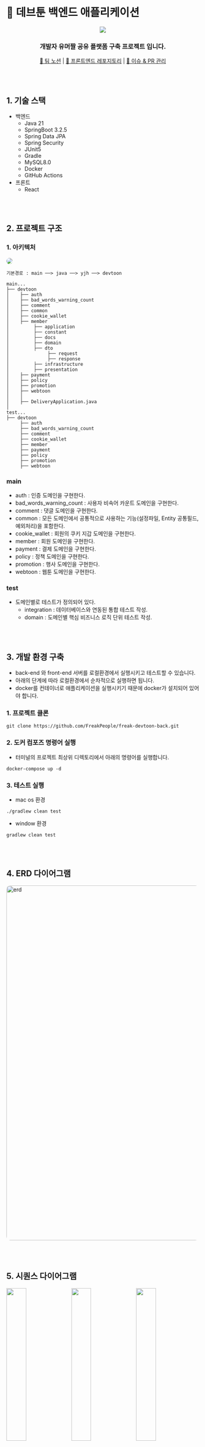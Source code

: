 # 📖 데브툰 백엔드 애플리케이션

<div align='center'>

  <kbd><img src = "https://github.com/user-attachments/assets/e5287461-7551-4a25-939f-1440522865d9"></kbd>

  <h3>개발자 유머짤 공유 플랫폼 구축 프로젝트 입니다.</h3>
  
  <a href='https://topaz-raincoat-203.notion.site/79f0935cded3430385c781e0f1e8fe9c?pvs=74'>📒 팀 노션</a> | 
  <a href='https://github.com/FreakPeople/freak-devtoon-front'>🎨 프론트엔드 레포지토리</a> |
  <a href='https://github.com/FreakPeople/freak-devtoon-back/pulls?page=3&q=is%3Apr+is%3Aclosed'>🎨 이슈 & PR 관리</a>
</div>

<br><br>

## 1. 기술 스택
- 백엔드
  - Java 21
  - SpringBoot 3.2.5
  - Spring Data JPA
  - Spring Security
  - JUnit5
  - Gradle
  - MySQL8.0
  - Docker
  - GitHub Actions
- 프론트
  - React

<br><br>

## 2. 프로젝트 구조

### 1. 아키텍처
<kbd><img src = "https://github.com/user-attachments/assets/6f86e761-48d1-4683-bead-c2571dd4af1b" style="border-radius: 10px;"></kbd>


```
기본경로 : main ──> java ──> yjh ──> devtoon

main...
├── devtoon
│    ├── auth
│    ├── bad_words_warning_count
│    ├── comment
│    ├── common
│    ├── cookie_wallet
│    ├── member
│         ├── application
│         ├── constant
│         ├── docs
│         ├── domain
│         ├── dto
│              ├── request
│              ├── response
│         ├── infrastructure
│         ├── presentation
│    ├── payment
│    ├── policy
│    ├── promotion
│    ├── webtoon
│    │      
│    ├── DeliveryApplication.java
│
test...
├── devtoon
     ├── auth
     ├── bad_words_warning_count
     ├── comment
     ├── cookie_wallet
     ├── member
     ├── payment
     ├── policy
     ├── promotion
     ├── webtoon
```
### main
- auth : 인증 도메인을 구현한다.
- bad_words_warning_count : 사용자 비속어 카운트 도메인을 구현한다.
- comment : 댓글 도메인을 구현한다.
- common : 모든 도메인에서 공통적으로 사용하는 기능(설정파일, Entity 공통필드, 예외처리)을 포함한다.
- cookie_wallet : 회원의 쿠키 지갑 도메인을 구현한다.
- member : 회원 도메인을 구현한다.
- payment : 결제 도메인을 구현한다.
- policy : 정책 도메인을 구현한다.
- promotion : 행사 도메인을 구현한다.
- webtoon : 웹툰 도메인을 구현한다.

### test
- 도메인별로 테스트가 정의되어 있다.
  - integration : 데이터베이스와 연동된 통합 테스트 작성.
  - domain : 도메인별 핵심 비즈니스 로직 단위 테스트 작성.

<br><br>

## 3. 개발 환경 구축
- back-end 와 front-end 서버를 로컬환경에서 실행시키고 테스트할 수 있습니다.
- 아래의 단계에 따라 로컬환경에서 순차적으로 실행하면 됩니다.
- docker를 컨테이너로 애플리케이션을 실행시키기 때문에 docker가 설치되어 있어야 합니다.

### 1. 프로젝트 클론
```
git clone https://github.com/FreakPeople/freak-devtoon-back.git
```

### 2. 도커 컴포즈 명령어 실행
- 터미널의 프로젝트 최상위 디렉토리에서 아래의 명령어를 실행합니다.
```
docker-compose up -d
```

### 3. 테스트 실행
- mac os 환경
```
./gradlew clean test
```
- window 환경
```
gradlew clean test
```

<br><br>

## 4. ERD 다이어그램
<img width="928" alt="erd" src="https://github.com/user-attachments/assets/c96d56e7-7ab6-4d67-922e-4734e82c5d3b" style="border-radius: 10px;">

<br><br>

## 5. 시퀀스 다이어그램
<div>
  <kbd>
    <img src="https://github.com/user-attachments/assets/93a3891d-8a3e-4804-976a-a6e587b9e66d" width="32%">
    <img src="https://github.com/user-attachments/assets/8f673036-5e57-4ad3-9d6c-cce4a23638a2" width="32%">
    <img src="https://github.com/user-attachments/assets/6177da44-a3a9-42b6-b8a5-12a512b24c9b" width="32%">
    <img src="https://github.com/user-attachments/assets/fc5a5cf7-95c5-4f21-9aa0-1bee8b29e5f7" width="32%">
    <img src="https://github.com/user-attachments/assets/d9a201e6-4b73-4b4b-b29f-e96b26261a5f" width="32%">
    <img src="https://github.com/user-attachments/assets/ffea7fbd-e884-45ea-aab4-e6640b4f627c" width="32%">
    <img src="https://github.com/user-attachments/assets/b61ada94-1972-4881-af65-af029dfc172c" width="32%">
    <img src="https://github.com/user-attachments/assets/989b8372-41ba-4dac-8ac2-8edb0f30cd00" width="32%">
    <img src="https://github.com/user-attachments/assets/e4b0677a-7092-41fd-b5cb-ea342e8ccd79" width="32%">
  </kbd>
</div>

<br><br>

## 6. API 명세서

### 인증 API
<details>
<summary>로그인</summary>

`POST /v1/auth/authenticate`
```
Request
{
  "email" : "string",
  "password" : "string"
}
```

```
Response / 200 OK
{
  "statusMessage" : "string",
  "data" : {}
}
```
---
</details>

### 회원 API
<details>
<summary>웹툰 구독자 회원 등록</summary>

`POST /v1/members`

```
Request
{
  "name" : "string",
  "email" : "string",
  "password" : "string"
}
```

```
Response / 200 OK
{
  "statusMessage" : "string",
  "data" : {}
}
```
---
</details>
<details>
<summary>웹툰 구독자 회원 조회</summary>

`GET /v1/members/{id}`

```
Response / 200 OK
{
  "statusMessage" : "string",
  "data" : {}
}
```
---
</details>
<details>
<summary>웹툰 구독자 회원 등급 변경</summary>

`PATCH /v1/members/{id}`

```
Request
{
  "membershipStatus" : "string"
}
```

```
Response / 200 OK
{
  "statusMessage" : "string",
  "data" : {}
}
```
---
</details>
<details>
<summary>내 정보 조회</summary>

`GET /v1/members/my`

```
Response / 200 OK
{
  "statusMessage" : "string",
  "data" : {}
}
```
---
</details>

### 웹툰 API
<details>
<summary>웹툰 등록</summary>

`POST /v1/webtoons`

```
Request
{
  "request": {
    "title": "string",
    "writerName": "string",
    "genre": "string"
  },
  "image": "string"
}
```

```
Response / 200 OK
{
  "statusMessage" : "string",
  "data" : {}
}
```
---
</details>
<details>
<summary>웹툰 이미지 조회</summary>

`GET /v1/webtoons/{id}/images/{fileName}`

```
Response / 200 OK
{
  string
}
```
---
</details>
<details>
<summary>웹툰 조회</summary>

`GET /v1/webtoons/{id}`

```
Response / 200 OK
{
  "statusMessage" : "string",
  "data" : {}
}
```
---
</details>
<details>
<summary>웹툰 전체 조회</summary>

`GET /v1/webtoons`

```
Response / 200 OK
{
  "statusMessage" : "string",
  "data" : {}
}
```
---
</details>
<details>
<summary>인증한 회원이 게시한 웹툰 전체 조회</summary>

`GET /v1/webtoons/my`

```
Response / 200 OK
{
  "statusMessage" : "string",
  "data" : {}
}
```
---
</details>

### 댓글 API
<details>
<summary>댓글 등록</summary>

`POST /v1/comments`

```
Request
{
  "webtoonId": 0,
  "content": "string"
}
```

```
Response / 200 OK
{
  "statusMessage" : "string",
  "data" : {}
}
```
---
</details>
<details>
<summary>댓글 조회</summary>

`GET /v1/comments/{id}`

```
Response / 200 OK
{
  "statusMessage" : "string",
  "data" : {}
}
```
---
</details>
<details>
<summary>특정 웹툰의 모든 댓글 조회</summary>

`GET /v1/comments`

```
Response / 200 OK
{
  "statusMessage" : "string",
  "data" : {}
}
```
---
</details>

### 쿠키 지갑 API
<details>
<summary>쿠키 지갑 조회</summary>

`GET /v1/cookie-wallets`

```
Response / 200 OK
{
  "statusMessage" : "string",
  "data" : {}
}
```
---
</details>
<details>
<summary>내 쿠키 지갑 조회</summary>

`GET /v1/cookie-wallets/my`

```
Response / 200 OK
{
  "statusMessage" : "string",
  "data" : {}
}
```
---
</details>
<details>
<summary>쿠키 증가</summary>

`PUT /v1/cookie-wallets/increase`

```
Request
{
  "quantity": 0
}
```

```
Response / 200 OK
{
  "statusMessage" : "string",
  "data" : {}
}
```
---
</details>
<details>
<summary>쿠키 감소</summary>

`PUT /v1/cookie-wallets/decrease`

```
Request
{
   "quantity": 0
}
```

```
Response / 200 OK
{
  "statusMessage" : "string",
  "data" : {}
}
```
---
</details>

### 비속어 경고 API
<details>
<summary>비속어 카운트 조회</summary>

`GET /v1/bad-words-warning-count`

```
Response / 200 OK
{
  "statusMessage" : "string",
  "data" : {}
}
```
---
</details>
<details>
<summary>비속어 카운트 증가</summary>

`PUT /v1/bad-words-warning-count/increase`

```
Response / 200 OK
{
  "statusMessage" : "string",
  "data" : {}
}
```
---
</details>
<details>
<summary>내 비속어 카운트 조회</summary>

`GET /v1/bad-words-warning-count/my`

```
Response / 200 OK
{
  "statusMessage" : "string",
  "data" : {}
}
```
---
</details>

### 웹툰 결제 API
<details>
<summary>웹툰 미리보기 결제</summary>

`POST /v1/webtoon-payments`

```
Request
{
  "memberId": 0,
  "webtoonId": 0,
  "webtoonDetailId": 0
}
```

```
Response / 200 OK
{
  "statusMessage" : "string",
  "data" : {}
}
```
---
</details>
<details>
<summary>특정 회원 웹툰 결제 내역 단건 조회</summary>

`GET /v1/webtoon-payments/{memberId}`

```
Response / 200 OK
{
  "statusMessage" : "string",
  "data" : {}
}
```
---
</details>

### 쿠키 결제 API
<details>
<summary>쿠키 결제</summary>

`POST /v1/cookie-payments`

```
Request
{
  "getMemberId": 0,
  "quantity": 2147483647
}
```

```
Response / 200 OK
{
  "statusMessage" : "string",
  "data" : {}
}
```
---
</details>
<details>
<summary>특정 회원 쿠키 결제 내역 단건 조회</summary>

`GET /v1/cookie-payments/{memberId}`

```
Response / 200 OK
{
  "statusMessage" : "string",
  "data" : {}
}
```
---
</details>

### 프로모션 API
<details>
<summary>프로모션 등록</summary>

`POST /v1/promotions`

```
Request
{
  "description": "string",
  "discountType": "CASH_DISCOUNT",
  "discountRate": 0,
  "discountQuantity": 0,
  "isDiscountDuplicatable": true,
  "startDate": "2024-07-14T07:10:18.145Z",
  "endDate": "2024-07-14T07:10:18.145Z",
  "promotionAttributes": [
    {
      "attributeName": "string",
      "attributeValue": "string"
    }
  ]
}
```

```
Response / 200 OK
{
  "statusMessage" : "string",
  "data" : {}
}
```
---
</details>
<details>
<summary>프로모션 삭제(종료)</summary>

`DELETE /v1/promotions/{id}`

```
Response / 200 OK
{
  "statusMessage" : "string",
  "data" : {}
}
```
---
</details>
<details>
<summary>현재 적용 가능한 모든 프로모션 조회</summary>

`GET /v1/promotions/now`

```
Response / 200 OK
{
  "statusMessage": "string",
  "data": [
    {
      "promotionId": 0,
      "description": "string",
      "discountType": "CASH_DISCOUNT",
      "discountRate": 0,
      "discountQuantity": 0,
      "isDiscountDuplicatable": true,
      "startDate": "2024-07-14T07:39:29.607Z",
      "endDate": "2024-07-14T07:39:29.607Z"
    }
  ]
}
```
---
</details>
<details>
<summary>현재 적용 가능한 프로모션에 포함된 모든 프로모션 속성 조회</summary>

`GET /v1/promotions/now/{id}`

```
Response / 200 OK
{
  "statusMessage": "string",
  "data": [
    {
      "attributeId": 0,
      "promotionId": 0,
      "attributeName": "string",
      "attributeValue": "string"
    }
  ]
}
```
---
</details>
<details>
<summary>종료된 모든 프로모션 조회</summary>

`GET /v1/promotions/ended`

```
Response / 200 OK
{
  "statusMessage" : "string",
  "data" : {}
}
```
---
</details>

### 정책 API
<details>
<summary>정책 등록</summary>

`POST /v1/policies`

```
Request
{
  "policyName": "string",
  "startDate": "2024-07-14T07:44:07.802Z",
  "endDate": "2024-07-14T07:44:07.802Z",
  "cookiePrice": 0,
  "cookieQuantityPerEpisode": 0,
  "warningThreshold": 0
}
```

```
Response / 200 OK
{
  "statusMessage" : "string",
  "data" : {}
}
```
---
</details>

<details>
<summary>쿠키 정책 조회</summary>

`GET /v1/policies/cookie-policy`

```
Response / 200 OK
{
  "statusMessage" : "string",
  "data" : {}
}
```
---
</details>

<details>
<summary>비속어 정책 조회</summary>

`GET /v1/policies/bad-words-policy`

```
Response / 200 OK
{
  "statusMessage" : "string",
  "data" : {}
}
```
---
</details>

<br><br>

## 7. 화면 구성
|![회원가입](https://github.com/user-attachments/assets/37aeea37-3959-463f-b64f-743537c15658)|![웹툰조회](https://github.com/user-attachments/assets/8958f9ed-2f56-45d2-b6c8-c01d8662062b)|  
| :--------------------------------------------------------------------------------------: | :--------------------------------------------------------------------------------------: |
|                                       회원가입                                             |                                         웹툰조회                                           |

|![웹툰등록](https://github.com/user-attachments/assets/867c97bb-c382-4160-aee1-e394cd6236f0)|![웹툰등록완료](https://github.com/user-attachments/assets/693ad5da-7db7-4499-ac40-1bbfb9c09f69)|
| :--------------------------------------------------------------------------------------: | :--------------------------------------------------------------------------------------: |
|                                       웹툰등록                                             |                                        웹툰등록완료                                         |

|![댓글조회](https://github.com/user-attachments/assets/0395e25f-c754-4f4b-96a1-76cde47c09b4)|![댓글등록](https://github.com/user-attachments/assets/89bdc754-5804-4a22-9803-3835efdce28a)|
| :--------------------------------------------------------------------------------------: | :--------------------------------------------------------------------------------------: |
|                                       댓글조회                                             |                                         댓글등록                                           |

|![정책 및 프로모션 조회](https://github.com/user-attachments/assets/8d0c45e5-9cb6-44e7-93b9-196e139679f5)|![내정보조회](https://github.com/user-attachments/assets/c05d4a70-9451-42ac-9b11-de2d62f61042)|
| :--------------------------------------------------------------------------------------: | :--------------------------------------------------------------------------------------: |
|                                   정책 및 프로모션 조회                                       |                                        내정보조회                                          |

<br><br>

## 8. 스터디
<a href='https://lealea.tistory.com/327'>✏️ 프로젝트 기획부터 설계까지</a>  
<a href='https://lealea.tistory.com/328'>✏️ Git 활용하여 자신있게 프로젝트 협업하기</a>  
<a href='https://lealea.tistory.com/332'>✏️ 다양한 정책을 쉽게 등록하고 삭제하기</a>  
<a href='https://lealea.tistory.com/333'>✏️ 이제 너만 믿는다, 테스트 코드 작성하기</a>  
<a href='https://lealea.tistory.com/336'>✏️ 리팩토링 모음.zip</a>  
<a href='https://lealea.tistory.com/337'>✏️ 리팩토링: 프로모션 조회 설계 개선 및 성능 최적화 도전하기 - 설계 편</a>  
<a href='https://lealea.tistory.com/338'>✏️ 리팩토링: 프로모션 조회 설계 개선 및 성능 최적화 도전하기 - 성능 최적화 편</a>  
<a href='https://lealea.tistory.com/339'>✏️ 리팩토링: 쿠키 결제 로직 4단계로 개선하기 (feat. 원시값 포장)</a>  
<a href='https://wlgns2305.tistory.com/category/%ED%94%84%EB%A1%9C%EC%A0%9D%ED%8A%B8/%EB%8D%B0%EB%B8%8C%ED%88%B0'>✏️ 스프링 환경에서 비동기 프로그래밍 적용해보기</a>

<br><br>

## 9. 팀원
|                                   BackEnd                                    |                                    BackEnd                                    |
|:----------------------------------------------------------------------------:|:-----------------------------------------------------------------------------:|
| <img src="https://avatars.githubusercontent.com/u/78125105?v=4" width="100"> | <img src="https://avatars.githubusercontent.com/u/87998104?v=4" width="100"> |
|                         [황유정](https://github.com/youjungHwang)                          |                      [정지훈](https://github.com/Jeongjjuna)                      |
